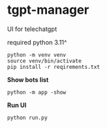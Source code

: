 # tgpt-manager
UI for telechatgpt

required python 3.11^

```shell
python -m venv venv
source venv/bin/activate
pip install -r reqirements.txt
```

**Show bots list**
```shell
python -m app -show
```

**Run UI**
```shell
python run.py 
```